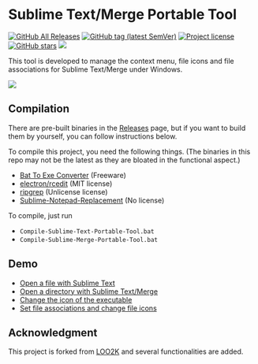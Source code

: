 # Sublime Text/Merge Portable Tool

<a href="https://github.com/jfcherng/Sublime-Text-Portable-Tool/releases"><img alt="GitHub All Releases" src="https://img.shields.io/github/downloads/jfcherng/Sublime-Text-Portable-Tool/total?logo=github"></a>
<a href="https://github.com/jfcherng/Sublime-Text-Portable-Tool/tags"><img alt="GitHub tag (latest SemVer)" src="https://img.shields.io/github/tag/jfcherng/Sublime-Text-Portable-Tool?logo=github"></a>
<a href="https://github.com/jfcherng/Sublime-Text-Portable-Tool/blob/master/LICENSE"><img alt="Project license" src="https://img.shields.io/github/license/jfcherng/Sublime-Text-Portable-Tool?logo=github"></a>
<a href="https://github.com/jfcherng/Sublime-Text-Portable-Tool/stargazers"><img alt="GitHub stars" src="https://img.shields.io/github/stars/jfcherng/Sublime-Text-Portable-Tool?logo=github"></a>
<a href="https://www.paypal.me/jfcherng/5usd" title="Donate to this project using Paypal"><img src="https://img.shields.io/badge/paypal-donate-blue.svg?logo=paypal" /></a>

This tool is developed to manage the context menu, file icons and file associations for Sublime Text/Merge under Windows.

![](https://raw.githubusercontent.com/jfcherng/Sublime-Text-Portable-Tool/gh-pages/images/interface.png)


## Compilation

There are pre-built binaries in the [Releases](https://github.com/jfcherng/Sublime-Portable-Tool/releases) page,
but if you want to build them by yourself, you can follow instructions below.

To compile this project, you need the following things.
(The binaries in this repo may not be the latest as they are bloated in the functional aspect.)

- [Bat To Exe Converter](http://www.f2ko.de/en/b2e.php) (Freeware)
- [electron/rcedit](https://github.com/electron/rcedit) (MIT license)
- [ripgrep](https://github.com/BurntSushi/ripgrep) (Unlicense license)
- [Sublime-Notepad-Replacement](https://github.com/grumpydev/Sublime-Notepad-Replacement) (No license)

To compile, just run

- `Compile-Sublime-Text-Portable-Tool.bat`
- `Compile-Sublime-Merge-Portable-Tool.bat`


## Demo

- [Open a file with Sublime Text](https://raw.githubusercontent.com/jfcherng/Sublime-Text-Portable-Tool/gh-pages/images/file.png)
- [Open a directory with Sublime Text/Merge](https://raw.githubusercontent.com/jfcherng/Sublime-Text-Portable-Tool/gh-pages/images/dir.png)
- [Change the icon of the executable](https://raw.githubusercontent.com/jfcherng/Sublime-Text-Portable-Tool/gh-pages/images/change_exe_icon.png)
- [Set file associations and change file icons](https://raw.githubusercontent.com/jfcherng/Sublime-Text-Portable-Tool/gh-pages/images/change_file_icon.png)


## Acknowledgment

This project is forked from [LOO2K](https://github.com/loo2k/Sublime-Text-Portable-Tool) and several functionalities are added.
